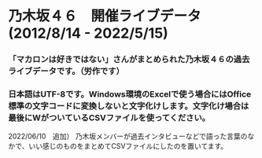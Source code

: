 # 乃木坂４６　開催ライブデータ(2012/8/14 - 2022/5/15)
### 「マカロンは好きではない」さんがまとめられた乃木坂４６の過去ライブデータです。（労作です）
### 日本語はUTF-8です。Windows環境のExcelで使う場合にはOffice標準の文字コードに変換しないと文字化けします。文字化け場合は最後にWがついているCSVファイルを使ってください。

2022/06/10　追加）
乃木坂メンバーが過去インタビューなどで語った言葉のなかで、いい感じのものをまとめてCSVファイルにしたのを置いてます。
